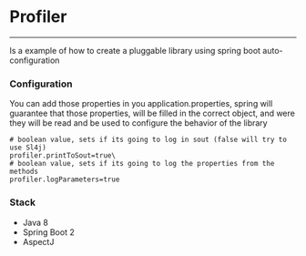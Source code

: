 # Profiler 
-----

Is a example of how to create a pluggable library using spring boot auto-configuration


### Configuration

You can add those properties in you application.properties, spring will guarantee that those properties, will be filled
in the correct object, and were they will be read and be used to configure the behavior of the library

```properties
# boolean value, sets if its going to log in sout (false will try to use Sl4j)
profiler.printToSout=true\
# boolean value, sets if its going to log the properties from the methods
profiler.logParameters=true
```

### Stack

- Java 8
- Spring Boot 2
- AspectJ